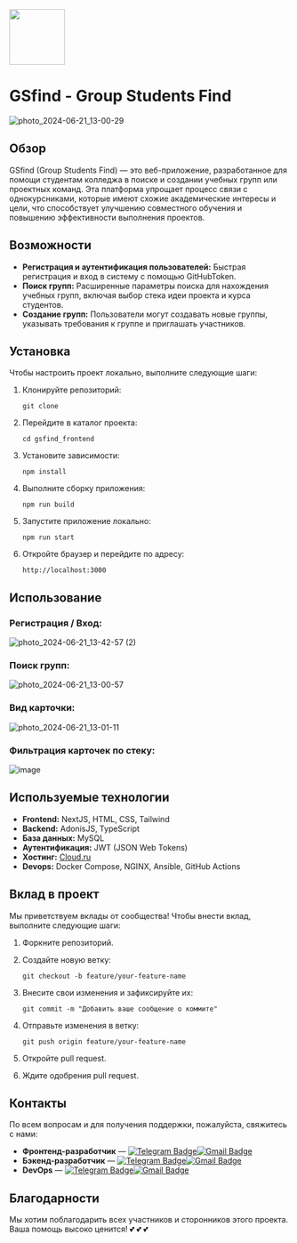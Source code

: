 <img src="https://github.com/Pyplee/gsfind_frontend/assets/112984775/5d4279f4-5717-4188-a021-0fa2ccd8a310" width="100"/>

# GSfind - Group Students Find

![photo_2024-06-21_13-00-29](https://github.com/Pyplee/gsfind_frontend/assets/112984775/f5522928-096d-4f18-9847-dd7ca8d481ca)

## Обзор
GSfind (Group Students Find) — это веб-приложение, разработанное для помощи студентам колледжa в поиске и создании учебных групп или проектных команд. Эта платформа упрощает процесс связи с однокурсниками, которые имеют схожие академические интересы и цели, что способствует улучшению совместного обучения и повышению эффективности выполнения проектов.

## Возможности
- **Регистрация и аутентификация пользователей:** Быстрая регистрация и вход в систему с помощью GitHubToken.
- **Поиск групп:** Расширенные параметры поиска для нахождения учебных групп, включая выбор стека идеи проекта и курса студентов.
- **Создание групп:** Пользователи могут создавать новые группы, указывать требования к группе и приглашать участников.

## Установка
Чтобы настроить проект локально, выполните следующие шаги:

1. Клонируйте репозиторий:
    ```
    git clone 
    ```

2. Перейдите в каталог проекта:
    ```
    cd gsfind_frontend
    ```

3. Установите зависимости:
    ```
    npm install
    ```

4. Выполните сборку приложения:
    ```
    npm run build
    ```

5. Запустите приложение локально:
    ```
    npm run start
    ```

6. Откройте браузер и перейдите по адресу:
    ```
    http://localhost:3000
    ```

## Использование

### Регистрация / Вход:
![photo_2024-06-21_13-42-57 (2)](https://github.com/Pyplee/gsfind_frontend/assets/112984775/db3ad842-63ec-4aa8-870e-31de5ce8aa01)

### Поиск групп:
![photo_2024-06-21_13-00-57](https://github.com/Pyplee/gsfind_frontend/assets/112984775/0b60189c-9adf-4c59-a08a-538c79956fa4)

### Вид карточки:
![photo_2024-06-21_13-01-11](https://github.com/Pyplee/gsfind_frontend/assets/112984775/35e7e3db-2e0a-4f1a-9a20-a700a350edb6)

### Фильтрация карточек по стеку:
![image](https://github.com/Pyplee/gsfind_frontend/assets/112984775/d666ce3a-3b3f-4507-b002-d4d0f8b7b7de)

## Используемые технологии
- **Frontend:** NextJS, HTML, CSS, Tailwind
- **Backend:** AdonisJS, TypeScript
- **База данных:** MySQL
- **Аутентификация:** JWT (JSON Web Tokens)
- **Хостинг:** [Cloud.ru](https://cloud.ru/)
- **Devops:** Docker Compose, NGINX, Ansible, GitHub Actions

## Вклад в проект
Мы приветствуем вклады от сообщества! Чтобы внести вклад, выполните следующие шаги:

1. Форкните репозиторий.
   
2. Создайте новую ветку:
    ```
    git checkout -b feature/your-feature-name
    ```
3. Внесите свои изменения и зафиксируйте их:
    ```
    git commit -m "Добавить ваше сообщение о коммите"
    ```
4. Отправьте изменения в ветку:
    ```
    git push origin feature/your-feature-name
    ```
6. Откройте pull request.

7. Ждите одобрения pull request.

## Контакты
По всем вопросам и для получения поддержки, пожалуйста, свяжитесь с нами:
- **Фронтенд-разработчик** — [![Telegram Badge](https://img.shields.io/badge/-dekimiq-Swamp?style=flat&logo=Telegram&logoColor=white)](https://t.me/dekimiq)[![Gmail Badge](https://img.shields.io/badge/-Mail-blue?style=flat&logo=Gmail&logoColor=white)](mailto:dekimiq@gmail.com)
- **Бэкенд-разработчик** — [![Telegram Badge](https://img.shields.io/badge/-volkovcutee-Swamp?style=flat&logo=Telegram&logoColor=white)](https://t.me/volkovcutee)[![Gmail Badge](https://img.shields.io/badge/-Mail-blue?style=flat&logo=Gmail&logoColor=white)](mailto:volkov.nikita@my.com)
- **DevOps** — [![Telegram Badge](https://img.shields.io/badge/-geo_rid-Swamp?style=flat&logo=Telegram&logoColor=white)](https://t.me/geo_rid)[![Gmail Badge](https://img.shields.io/badge/-Mail-blue?style=flat&logo=Gmail&logoColor=white)](mailto:wopa22@list.ru)

## Благодарности
Мы хотим поблагодарить всех участников и сторонников этого проекта. Ваша помощь высоко ценится! :two_hearts: :two_hearts: :two_hearts:
